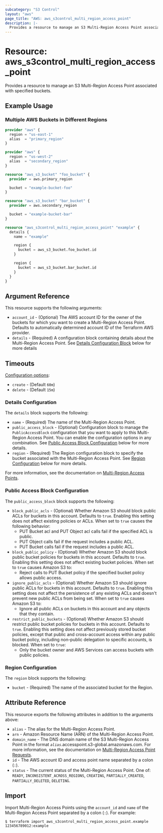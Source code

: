 ```yaml
---
subcategory: "S3 Control"
layout: "aws"
page_title: "AWS: aws_s3control_multi_region_access_point"
description: |-
  Provides a resource to manage an S3 Multi-Region Access Point associated with specified buckets.
---
```


# Resource: aws_s3control_multi_region_access_point

Provides a resource to manage an S3 Multi-Region Access Point associated with specified buckets.

## Example Usage

### Multiple AWS Buckets in Different Regions

```terraform
provider "aws" {
  region = "us-east-1"
  alias  = "primary_region"
}

provider "aws" {
  region = "us-west-2"
  alias  = "secondary_region"
}

resource "aws_s3_bucket" "foo_bucket" {
  provider = aws.primary_region

  bucket = "example-bucket-foo"
}

resource "aws_s3_bucket" "bar_bucket" {
  provider = aws.secondary_region

  bucket = "example-bucket-bar"
}

resource "aws_s3control_multi_region_access_point" "example" {
  details {
    name = "example"

    region {
      bucket = aws_s3_bucket.foo_bucket.id
    }

    region {
      bucket = aws_s3_bucket.bar_bucket.id
    }
  }
}
```

## Argument Reference

This resource supports the following arguments:

* `account_id` - (Optional) The AWS account ID for the owner of the buckets for which you want to create a Multi-Region Access Point. Defaults to automatically determined account ID of the Terraform AWS provider.
* `details` - (Required) A configuration block containing details about the Multi-Region Access Point. See [Details Configuration Block](#details-configuration) below for more details

## Timeouts

[Configuration options](https://developer.hashicorp.com/terraform/language/resources/syntax#operation-timeouts):

* `create` - (Default `60m`)
* `delete` - (Default `15m`)

### Details Configuration

The `details` block supports the following:

* `name` - (Required) The name of the Multi-Region Access Point.
* `public_access_block` - (Optional) Configuration block to manage the `PublicAccessBlock` configuration that you want to apply to this Multi-Region Access Point. You can enable the configuration options in any combination. See [Public Access Block Configuration](#public-access-block-configuration) below for more details.
* `region` - (Required) The Region configuration block to specify the bucket associated with the Multi-Region Access Point. See [Region Configuration](#region-configuration) below for more details.

For more information, see the documentation on [Multi-Region Access Points](https://docs.aws.amazon.com/AmazonS3/latest/userguide/MultiRegionAccessPoints.html).

### Public Access Block Configuration

The `public_access_block` block supports the following:

* `block_public_acls` - (Optional) Whether Amazon S3 should block public ACLs for buckets in this account. Defaults to `true`. Enabling this setting does not affect existing policies or ACLs. When set to `true` causes the following behavior:
    * PUT Bucket acl and PUT Object acl calls fail if the specified ACL is public.
    * PUT Object calls fail if the request includes a public ACL.
    * PUT Bucket calls fail if the request includes a public ACL.
* `block_public_policy` - (Optional) Whether Amazon S3 should block public bucket policies for buckets in this account. Defaults to `true`. Enabling this setting does not affect existing bucket policies. When set to `true` causes Amazon S3 to:
    * Reject calls to PUT Bucket policy if the specified bucket policy allows public access.
* `ignore_public_acls` - (Optional) Whether Amazon S3 should ignore public ACLs for buckets in this account. Defaults to `true`. Enabling this setting does not affect the persistence of any existing ACLs and doesn't prevent new public ACLs from being set. When set to `true` causes Amazon S3 to:
    * Ignore all public ACLs on buckets in this account and any objects that they contain.
* `restrict_public_buckets` - (Optional) Whether Amazon S3 should restrict public bucket policies for buckets in this account. Defaults to `true`. Enabling this setting does not affect previously stored bucket policies, except that public and cross-account access within any public bucket policy, including non-public delegation to specific accounts, is blocked. When set to `true`:
    * Only the bucket owner and AWS Services can access buckets with public policies.

### Region Configuration

The `region` block supports the following:

* `bucket` - (Required) The name of the associated bucket for the Region.

## Attribute Reference

This resource exports the following attributes in addition to the arguments above:

* `alias` - The alias for the Multi-Region Access Point.
* `arn` - Amazon Resource Name (ARN) of the Multi-Region Access Point.
* `domain_name` - The DNS domain name of the S3 Multi-Region Access Point in the format _`alias`_.accesspoint.s3-global.amazonaws.com. For more information, see the documentation on [Multi-Region Access Point Requests](https://docs.aws.amazon.com/AmazonS3/latest/userguide/MultiRegionAccessPointRequests.html).
* `id` - The AWS account ID and access point name separated by a colon (`:`).
* `status` - The current status of the Multi-Region Access Point. One of: `READY`, `INCONSISTENT_ACROSS_REGIONS`, `CREATING`, `PARTIALLY_CREATED`, `PARTIALLY_DELETED`, `DELETING`.

## Import

Import Multi-Region Access Points using the `account_id` and `name` of the Multi-Region Access Point separated by a colon (`:`). For example:

```
$ terraform import aws_s3control_multi_region_access_point.example 123456789012:example
```
